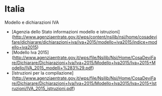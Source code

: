 # Italia
Modello e dichiarazioni IVA 
* [Agenzia dello Stato informazioni modello e istruzioni] (http://www.agenziaentrate.gov.it/wps/content/nsilib/nsi/home/cosadevifare/dichiarare/dichiarazioni+iva/iva+2015/modello+iva2015/indice+modello+iva2015)   
* [Modello Iva 2015] (http://www.agenziaentrate.gov.it/wps/file/Nsilib/Nsi/Home/CosaDeviFare/Dichiarare/Dichiarazioni+Iva/Iva+2015/Modello+Iva2015/Iva+2015+Modello/IVA_2015_modelli+%283%29.pdf) 
* [Istruzioni per la compilazione] (http://www.agenziaentrate.gov.it/wps/file/Nsilib/Nsi/Home/CosaDeviFare/Dichiarare/Dichiarazioni+Iva/Iva+2015/Modello+Iva2015/Iva+2015+Istruzioni/IVA_2015_istruzioni.pdf) 


